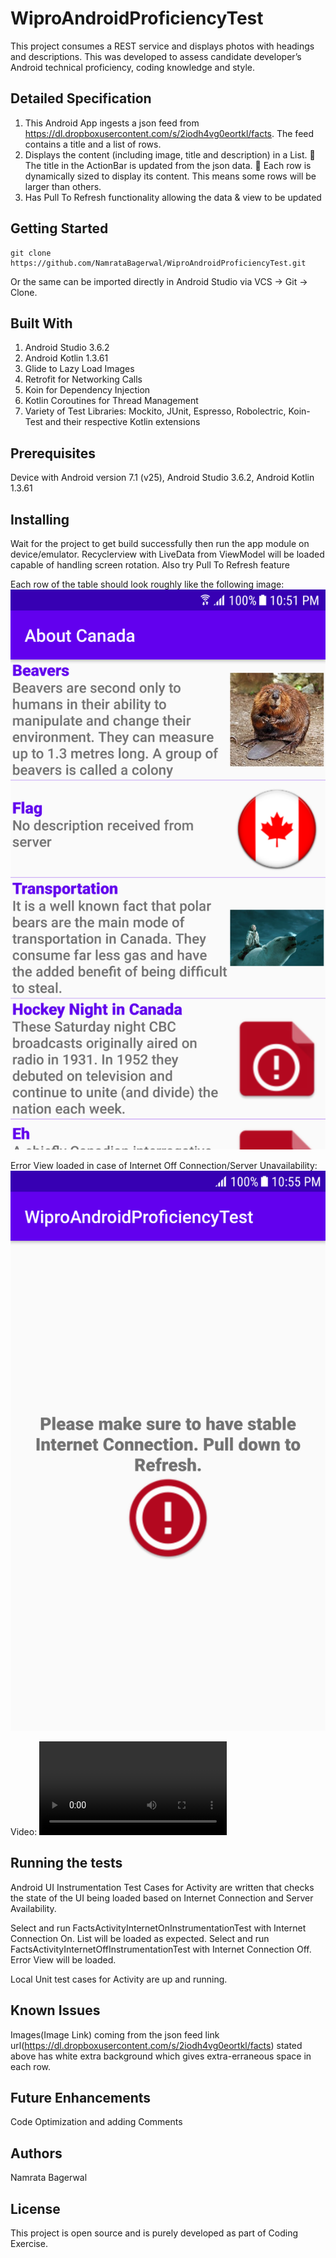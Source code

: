 # WiproAndroidProficiencyTest
This project consumes a REST service and displays photos with headings and descriptions. This was developed to assess candidate developer’s Android technical proficiency, coding knowledge and
style.

## Detailed Specification

1. This Android App ingests a json feed from https://dl.dropboxusercontent.com/s/2iodh4vg0eortkl/facts. The feed contains a title and a list of rows.
2. Displays the content (including image, title and description) in a List.
 The title in the ActionBar is updated from the json data.
 Each row is dynamically sized to display its content. This means some rows will be larger than others.
3. Has Pull To Refresh functionality allowing the data & view to be updated


## Getting Started

```
git clone https://github.com/NamrataBagerwal/WiproAndroidProficiencyTest.git
```

Or the same can be imported directly in Android Studio via VCS -> Git -> Clone.

## Built With
1. Android Studio 3.6.2
1. Android Kotlin 1.3.61
2. Glide to Lazy Load Images
3. Retrofit for Networking Calls
4. Koin for Dependency Injection
5. Kotlin Coroutines for Thread Management
6. Variety of Test Libraries: Mockito, JUnit, Espresso, Robolectric, Koin-Test and their respective Kotlin extensions

## Prerequisites
Device with Android version 7.1 (v25), Android Studio 3.6.2, Android Kotlin 1.3.61

## Installing
Wait for the project to get build successfully then run the app module on device/emulator. 
Recyclerview with LiveData from ViewModel will be loaded capable of handling screen rotation.
Also try Pull To Refresh feature

Each row of the table should look roughly like the following image:
![Facts List View](screenshots_videos/Facts_List_View.png)

Error View loaded in case of Internet Off Connection/Server Unavailability:
![ErrorView](screenshots_videos/ErrorView.png)

Video:
![Video](screenshots_videos/video.mp4)

## Running the tests

Android UI Instrumentation Test Cases for Activity are written that checks the state of the UI being loaded based on Internet Connection and Server Availability.

Select and run FactsActivityInternetOnInstrumentationTest with Internet Connection On. List will be loaded as expected.
Select and run FactsActivityInternetOffInstrumentationTest with Internet Connection Off. Error View will be loaded.

Local Unit test cases for Activity are up and running.
## Known Issues

Images(Image Link) coming from the json feed link url(https://dl.dropboxusercontent.com/s/2iodh4vg0eortkl/facts) stated above has white extra background which gives extra-erraneous space in each row.

## Future Enhancements

Code Optimization and adding Comments


## Authors
Namrata Bagerwal

## License
This project is open source and is purely developed as part of Coding Exercise.
